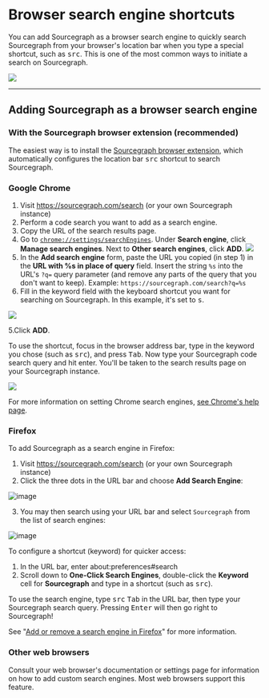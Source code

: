 # Browser search engine shortcuts

You can add Sourcegraph as a browser search engine to quickly search Sourcegraph from your browser's location bar when you type a special shortcut, such as <kbd>src</kbd>. This is one of the most common ways to initiate a search on Sourcegraph.

![](https://sourcegraphstatic.com/SearchShortcut2.gif)

---

## Adding Sourcegraph as a browser search engine

### With the Sourcegraph browser extension (recommended)

The easiest way is to install the [Sourcegraph browser extension](../quickstart.md), which automatically configures the location bar <kbd>src</kbd> shortcut to search Sourcegraph.

### Google Chrome

1. Visit https://sourcegraph.com/search (or your own Sourcegraph instance)
2. Perform a code search you want to add as a search engine.
3. Copy the URL of the search results page.
4. Go to [`chrome://settings/searchEngines`](chrome://settings/searchEngines). Under **Search engine**, click **Manage search engines**. Next to **Other search engines**, click **ADD**.
![](../../img/AddButton.png)
1. In the **Add search engine** form, paste the URL you copied (in step 1) in the **URL with %s in place of query** field. Insert the string `%s` into the URL's `?q=` query parameter (and remove any parts of the query that you don't want to keep). Example: `https://sourcegraph.com/search?q=%s`
1. Fill in the keyword field with the keyboard shortcut you want for searching on Sourcegraph. In this example, it's set to <kbd>s</kbd>.

![](../../img/Replace.png)

5.Click **ADD**.

To use the shortcut, focus in the browser address bar, type in the keyword you chose (such as <kbd>src</kbd>), and press <kbd>Tab</kbd>. Now type your Sourcegraph code search query and hit enter. You'll be taken to the search results page on your Sourcegraph instance.

![](../../img/KeyboardShortcut.png)

For more information on setting Chrome search engines, [see Chrome's help page](https://support.google.com/chrome/answer/95426?co=GENIE.Platform%3DDesktop&hl=en).

### Firefox

To add Sourcegraph as a search engine in Firefox:

1. Visit https://sourcegraph.com/search (or your own Sourcegraph instance)
2. Click the three dots in the URL bar and choose **Add Search Engine**:

![image](https://user-images.githubusercontent.com/3173176/84444295-4e2b8180-abf6-11ea-8f96-61312ab40278.png)

3. You may then search using your URL bar and select `Sourcegraph` from the list of search engines:

![image](https://user-images.githubusercontent.com/3173176/84446118-b4fe6a00-abf9-11ea-9627-7ffc16abafca.png)

To configure a shortcut (keyword) for quicker access:

1. In the URL bar, enter about:preferences#search
1. Scroll down to **One-Click Search Engines**, double-click the **Keyword** cell for **Sourcegraph** and type in a shortcut (such as <kbd>src</kbd>).

To use the search engine, type <kbd>src</kbd> <kbd>Tab</kbd> in the URL bar, then type your Sourcegraph search query. Pressing <kbd>Enter</kbd> will then go right to Sourcegraph!

See "[Add or remove a search engine in Firefox](https://support.mozilla.org/en-US/kb/add-or-remove-search-engine-firefox)" for more information.

### Other web browsers

Consult your web browser's documentation or settings page for information on how to add custom search engines. Most web browsers support this feature.
